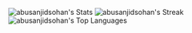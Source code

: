 ![abusanjidsohan's Stats](https://github-readme-stats.vercel.app/api?username=abusanjidsohan&theme=onedark&show_icons=true&hide_border=true&count_private=true)
![abusanjidsohan's Streak](https://github-readme-streak-stats.herokuapp.com/?user=abusanjidsohan&theme=onedark&hide_border=true&v=1)
![abusanjidsohan's Top Languages](https://github-readme-stats.vercel.app/api/top-langs/?username=abusanjidsohan&theme=onedark&show_icons=true&hide_border=true&layout=compact)
